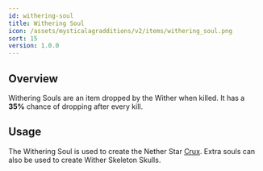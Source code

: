 ```yaml
---
id: withering-soul
title: Withering Soul
icon: /assets/mysticalagradditions/v2/items/withering_soul.png
sort: 15
version: 1.0.0
---
```


## Overview

Withering Souls are an item dropped by the Wither when killed. It has a **35%** chance of dropping after every kill.

## Usage

The Withering Soul is used to create the Nether Star [Crux](../blocks/cruxes.md). Extra souls can also be used to create Wither Skeleton Skulls.
